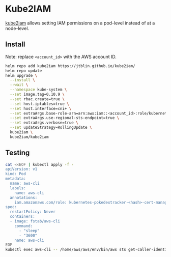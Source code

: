 # Kube2IAM

[kube2iam](https://github.com/jtblin/kube2iam) allows setting IAM permissions
on a pod-level instead of at a node-level.

## Install

Note: replace `<account_id>` with the AWS account ID.

```sh
helm repo add kube2iam https://jtblin.github.io/kube2iam/
helm repo update
helm upgrade \
  --install \
  --wait \
  --namespace kube-system \
  --set image.tag=0.10.9 \
  --set rbac.create=true \
  --set host.iptables=true \
  --set host.interface=cni+ \
  --set extraArgs.base-role-arn=arn:aws:iam::<account_id>:role/kubernetes/pokedextracker/ \
  --set extraArgs.use-regional-sts-endpoint=true \
  --set extraArgs.verbose=true \
  --set updateStrategy=RollingUpdate \
  kube2iam \
  kube2iam/kube2iam
```

## Testing

```sh
cat <<EOF | kubectl apply -f -
apiVersion: v1
kind: Pod
metadata:
  name: aws-cli
  labels:
    name: aws-cli
  annotations:
    iam.amazonaws.com/role: kubernetes-pokedextracker-<hash>-cert-manager
spec:
  restartPolicy: Never
  containers:
  - image: fstab/aws-cli
    command:
      - "sleep"
      - "3600"
    name: aws-cli
EOF
kubectl exec aws-cli -- /home/aws/aws/env/bin/aws sts get-caller-identity
```
